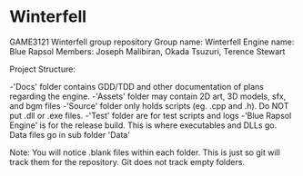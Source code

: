 # Winterfell
GAME3121 Winterfell group repository
Group name: Winterfell
Engine name: Blue Rapsol
Members: Joseph Malibiran, Okada Tsuzuri, Terence Stewart

Project Structure:

-'Docs' folder contains GDD/TDD and other documentation of plans regarding the engine.
-'Assets' folder may contain 2D art, 3D models, sfx, and bgm files
-'Source' folder only holds scripts (eg. .cpp and .h). Do NOT put .dll or .exe files.
-'Test' folder are for test scripts and logs
-'Blue Rapsol Engine' is for the release build. This is where executables and DLLs go. Data files go in sub folder 'Data'

Note: You will notice .blank files within each folder. This is just so git will track them for the repository. Git does not track empty folders. 
